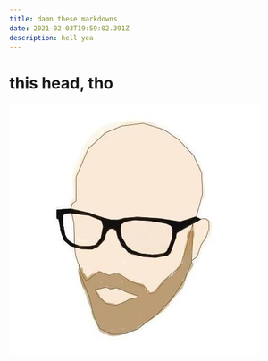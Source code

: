 ```yaml
---
title: damn these markdowns
date: 2021-02-03T19:59:02.391Z
description: hell yea
---
```

# this head, tho



![head](dma.jpg "head")